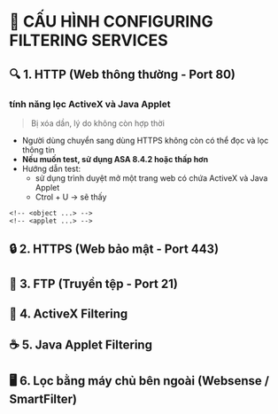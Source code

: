 # 📛 CẤU HÌNH CONFIGURING FILTERING SERVICES
## 🔍 1. HTTP (Web thông thường - Port 80)
### tính năng lọc ActiveX và Java Applet 
> Bị xóa dần, lý do không còn hợp thời
- Người dùng chuyển sang dùng HTTPS không còn có thể đọc và lọc thông tin
- **Nếu muốn test, sử dụng ASA 8.4.2 hoặc thấp hơn**
- Hướng dẫn test:
  - sử dụng trình duyệt mở một trang web có chứa ActiveX và Java Applet
  - Ctrol + U -> sẽ thấy
```
<!-- <object ...> -->
<!-- <applet ...> -->
```
## 🔒 2. HTTPS (Web bảo mật - Port 443)






## 📁 3. FTP (Truyền tệp - Port 21)
## 🧱 4. ActiveX Filtering
## ☕ 5. Java Applet Filtering
## 🖥️ 6. Lọc bằng máy chủ bên ngoài (Websense / SmartFilter)
